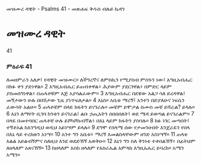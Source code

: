 ﻿
 መዝሙረ ዳዊት - Psalms 41 - መጽሐፍ ቅዱስ ብሉይ ኪዳን
# መዝሙረ ዳዊት
41
### ምዕራፍ 41
ለመዘምራን አለቃ፤ የዳዊት መዝሙር። 
 ለችግረኛና ለምስኪን የሚያስብ ምስጉን ነው፤ እግዚአብሔር በክፉ ቀን ያድነዋል።
2  እግዚአብሔር ይጠብቀዋል፥ ሕያውም ያደርገዋል፥ በምድር ላይም ያስመሰግነዋል፥ በጠላቶቹም እጅ አያሳልፈውም።
3  እግዚአብሔር በደዌው አልጋ ሳለ ይረዳዋል፤ መኝታውን ሁሉ በበሽታው ጊዜ ያነጥፍለታል።
4  እኔስ። አቤቱ ማረኝ፤ አንተን በድያለሁና ነፍሴን ፈውሳት አልሁ።
5  ጠላቶቼም በላዬ ክፋትን ይናገራሉ። መቼም ይሞታል ስሙስ መቼ ይሻራል? ይላሉ።
6  እኔን ለማየት ቢገባ ከንቱን ይናገራል፤ ልቡ ኃጢአትን ሰበሰበለት፤ ወደ ሜዳ ይወጣል ይናገራልም።
7  በላዬ በመተባበር ጠላቶቼ ሁሉ ይሾካሾኩብኛል፥ በእኔ ላይም ክፋትን ያስባሉ።
8  ክፉ ነገር መጣበት፤ ተኝቶአል ከእንግዲህ ወዲህ አይነሣም ይላሉ።
9  ደግሞ የሰላሜ ሰው የታመንሁበት እንጀራዬን የበላ በእኔ ላይ ተረከዙን አነሣ።
10  አንተ ግን አቤቱ፥ ማረኝ እመልስላቸውም ዘንድ አስነሣኝ።
11  ጠላቴ እልል አይልብኝምና ስለዚህ እንደ ወደድኸኝ አወቅሁ።
12  እኔን ግን ስለ ቅንነቴ ተቀበልኸኝ፥ በፊትህም ለዘላለም አጸናኸኝ።
13  ከዘላለም እስከ ዘላለም የእስራኤል አምላክ እግዚአሔር ይባረክ። አሜን አሜን።
